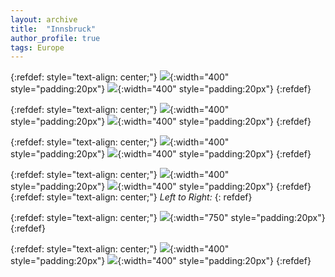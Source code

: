 ```yaml
---
layout: archive
title:  "Innsbruck"
author_profile: true
tags: Europe
---
```


{:refdef: style="text-align: center;"}
![](/images/Innsbruck1.jpg){:width="400" style="padding:20px"}
![](/images/Innsbruck3.jpg){:width="400" style="padding:20px"}
{:refdef}

{:refdef: style="text-align: center;"}
![](/images/Innsbruck2.jpg){:width="400" style="padding:20px"}
![](/images/Innsbruck4.jpg){:width="400" style="padding:20px"}
{:refdef}


{:refdef: style="text-align: center;"}
![](/images/Innsbruck5.jpg){:width="400" style="padding:20px"}
![](/images/Innsbruck6.jpg){:width="400" style="padding:20px"}
{:refdef}

{:refdef: style="text-align: center;"}
![](/images/Innsbruck7.jpg){:width="400" style="padding:20px"}
![](/images/Innsbruck8.jpg){:width="400" style="padding:20px"}
{:refdef}
{:refdef: style="text-align: center;"}
*Left to Right:*
{: refdef}

{:refdef: style="text-align: center;"}
![](/images/Innsbruck9.jpg){:width="750" style="padding:20px"}
{:refdef}

{:refdef: style="text-align: center;"}
![](/images/Innsbruck10.jpg){:width="400" style="padding:20px"}
![](/images/Innsbruck11.jpg){:width="400" style="padding:20px"}
{:refdef}